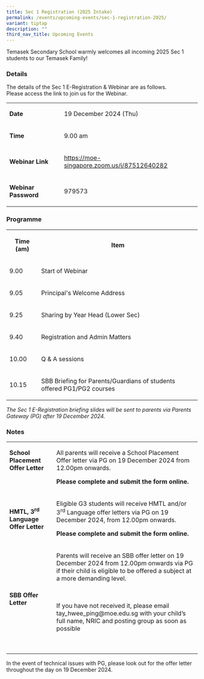 ```yaml
---
title: Sec 1 Registration (2025 Intake)
permalink: /events/upcoming-events/sec-1-registration-2025/
variant: tiptap
description: ""
third_nav_title: Upcoming Events
---
```

<p>Temasek Secondary School warmly welcomes all incoming 2025 Sec 1 students
to our Temasek Family!</p>
<h3>Details</h3>
<p>The details of the Sec 1 E-Registration &amp; Webinar are as follows.
<br>Please access the link to join us for the Webinar.
<br>
</p>
<table style="minWidth: 50px">
<colgroup>
<col>
<col>
</colgroup>
<tbody>
<tr>
<td rowspan="1" colspan="1">
<p><strong>Date</strong>
</p>
</td>
<td rowspan="1" colspan="1">
<p>19 December 2024 (Thu)</p>
</td>
</tr>
<tr>
<td rowspan="1" colspan="1">
<p><strong>Time</strong>
</p>
</td>
<td rowspan="1" colspan="1">
<p>9.00 am</p>
</td>
</tr>
<tr>
<td rowspan="1" colspan="1">
<p><strong>Webinar Link</strong>
</p>
</td>
<td rowspan="1" colspan="1">
<p><a href="https://moe-singapore.zoom.us/j/87512640282" rel="noopener noreferrer nofollow" target="_blank">https://moe-singapore.zoom.us/j/87512640282</a>
</p>
</td>
</tr>
<tr>
<td rowspan="1" colspan="1">
<p><strong>Webinar Password</strong>
</p>
</td>
<td rowspan="1" colspan="1">
<p>979573</p>
</td>
</tr>
</tbody>
</table>
<h3>Programme</h3>
<table style="minWidth: 50px">
<colgroup>
<col>
<col>
</colgroup>
<tbody>
<tr>
<th rowspan="1" colspan="1">
<p>Time (am)</p>
</th>
<th rowspan="1" colspan="1">
<p>Item</p>
</th>
</tr>
<tr>
<td rowspan="1" colspan="1">
<p>9.00</p>
</td>
<td rowspan="1" colspan="1">
<p>Start of Webinar</p>
</td>
</tr>
<tr>
<td rowspan="1" colspan="1">
<p>9.05</p>
</td>
<td rowspan="1" colspan="1">
<p>Principal's Welcome Address</p>
</td>
</tr>
<tr>
<td rowspan="1" colspan="1">
<p>9.25</p>
</td>
<td rowspan="1" colspan="1">
<p>Sharing by Year Head (Lower Sec)</p>
</td>
</tr>
<tr>
<td rowspan="1" colspan="1">
<p>9.40</p>
</td>
<td rowspan="1" colspan="1">
<p>Registration and Admin Matters</p>
</td>
</tr>
<tr>
<td rowspan="1" colspan="1">
<p>10.00</p>
</td>
<td rowspan="1" colspan="1">
<p>Q &amp; A sessions</p>
</td>
</tr>
<tr>
<td rowspan="1" colspan="1">
<p>10.15</p>
</td>
<td rowspan="1" colspan="1">
<p>SBB Briefing for Parents/Guardians of students offered PG1/PG2 courses</p>
</td>
</tr>
</tbody>
</table>
<p><em>The Sec 1 E-Registration briefing slides will be sent to parents via Parents Gateway (PG) after 19 December 2024.</em>
</p>
<h3>Notes</h3>
<table style="minWidth: 50px">
<colgroup>
<col>
<col>
</colgroup>
<tbody>
<tr>
<td rowspan="1" colspan="1">
<p><strong>School Placement Offer Letter</strong>
</p>
<p><strong>&nbsp;</strong>
</p>
</td>
<td rowspan="1" colspan="1">
<p>All parents will receive a School Placement Offer letter via PG on 19
December 2024 from 12.00pm onwards.</p>
<p></p>
<p><strong>Please complete and submit the form online.</strong>
</p>
</td>
</tr>
<tr>
<td rowspan="1" colspan="1">
<p><strong>HMTL, 3<sup>rd</sup> Language Offer Letter</strong>
</p>
</td>
<td rowspan="1" colspan="1">
<p>Eligible G3 students will receive HMTL and/or 3<sup>rd</sup> Language offer
letters via PG on 19 December 2024, from 12.00pm onwards.</p>
<p></p>
<p><strong>Please complete and submit the form online.</strong>
</p>
</td>
</tr>
<tr>
<td rowspan="1" colspan="1">
<p><strong>SBB Offer Letter</strong>
</p>
</td>
<td rowspan="1" colspan="1">
<p>Parents will receive an SBB offer letter on 19 December 2024 from 12.00pm
onwards via PG if their child is eligible to be offered a subject at a
more demanding level.</p>
<p>&nbsp;</p>
<p>If you have not received it, please email <a rel="noopener noreferrer nofollow" target="_blank">tay_hwee_ping@moe.edu.sg</a> with
your child’s full name, NRIC and posting group as soon as possible</p>
<p>&nbsp;</p>
</td>
</tr>
</tbody>
</table>
<p>In the event of technical issues with PG, please look out for the offer
letter throughout the day on 19 December 2024.</p>
<p></p>